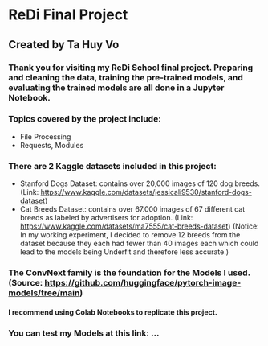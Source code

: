 # ReDi Final Project
## Created by Ta Huy Vo

### Thank you for visiting my ReDi School final project. Preparing and cleaning the data, training the pre-trained models, and evaluating the trained models are all done in a Jupyter Notebook.

### Topics covered by the project include:
  - File Processing
  - Requests, Modules

### There are 2 Kaggle datasets included in this project:
  - Stanford Dogs Dataset: contains over 20,000 images of 120 dog breeds. (Link: https://www.kaggle.com/datasets/jessicali9530/stanford-dogs-dataset)
  - Cat Breeds Dataset: contains over 67.000 images of 67 different cat breeds as labeled by advertisers for adoption. (Link: https://www.kaggle.com/datasets/ma7555/cat-breeds-dataset) (Notice: In my working experiment, I decided to remove 12 breeds from the dataset because they each had fewer than 40 images each which could lead to the models being Underfit and therefore less accurate.)

### The ConvNext family is the foundation for the Models I used. (Source: https://github.com/huggingface/pytorch-image-models/tree/main)

#### I recommend using Colab Notebooks to replicate this project.

### You can test my Models at this link: ...
